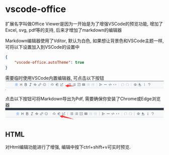 # vscode-office

扩展名字叫做Office Viewer是因为一开始是为了增强VSCode的预览功能, 增加了Excel, svg, pdf等的支持, 后来才增加了markdown的编辑器

Markdown编辑器使用了Vditor, 默认为白色, 如果想让背景色和VSCode主题一样, 可将以下设置加入到VSCode的设置中

```json
{
    "vscode-office.autoTheme": true
}
```

需要临时使用VSCode内置编辑器, 可点击以下按钮
![](image/README-CN/1640579182342.png)

点击以下按钮可将Markdown导出为Pdf, 需要确保你安装了Chrome或Edge浏览器
![](image/README-CN/1640579380584.png)

## HTML

对Html编辑功能进行了增强, 编辑中按下ctrl+shift+v可实时预览.
